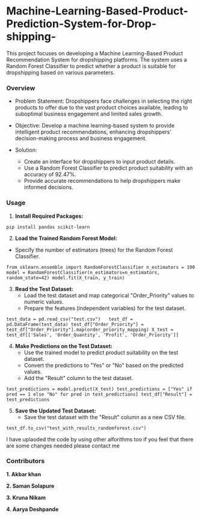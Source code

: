 # Machine-Learning-Based-Product-Prediction-System-for-Drop-shipping-
This project focuses on developing a Machine Learning-Based Product Recommendation System for dropshipping platforms. The system uses a Random Forest Classifier to predict whether a product is suitable for dropshipping based on various parameters.

### **Overview**

+ Problem Statement: Dropshippers face challenges in selecting the right products to offer due to the vast product choices available, leading to suboptimal business engagement and limited sales growth.

+ Objective: Develop a machine learning-based system to provide intelligent product recommendations, enhancing dropshippers' decision-making process and business engagement.

+ Solution:
    + Create an interface for dropshippers to input product details.
    + Use a Random Forest Classifier to predict product suitability with an accuracy of 92.47%.
    + Provide accurate recommendations to help dropshippers make informed decisions.

### **Usage**

1. **Install Required Packages:**

`pip install pandas scikit-learn`


2. **Load the Trained Random Forest Model:**
  + Specify the number of estimators (trees) for the Random Forest Classifier.

`from sklearn.ensemble import RandomForestClassifier
n_estimators = 100  
model = RandomForestClassifier(n_estimators=n_estimators, random_state=42)
model.fit(X_train, y_train)`

3. **Read the Test Dataset:**
   + Load the test dataset and map categorical "Order_Priority" values to numeric values.
   + Prepare the features (independent variables) for the test dataset.

`test_data = pd.read_csv("test.csv")  
test_df = pd.DataFrame(test_data)
test_df["Order_Priority"] = test_df["Order_Priority"].map(order_priority_mapping)
X_test = test_df[['Sales', 'Order_Quantity', 'Profit', 'Order_Priority']]`

4. **Make Predictions on the Test Dataset:**
    + Use the trained model to predict product suitability on the test dataset.
    + Convert the predictions to "Yes" or "No" based on the predicted values.
    + Add the "Result" column to the test dataset.

`test_predictions = model.predict(X_test)
test_predictions = ["Yes" if pred == 1 else "No" for pred in test_predictions]
test_df["Result"] = test_predictions
`

5. **Save the Updated Test Dataset:**
    + Save the test dataset with the "Result" column as a new CSV file.

`test_df.to_csv("test_with_results_randomforest.csv")`

I have uplaoded the code by using other alforithms too if you feel that there are some changes needed please contact me 

### Contributors

**1. Akbar khan**

**2. Saman Solapure**

**3. Kruna Nikam**

**4. Aarya Deshpande**
